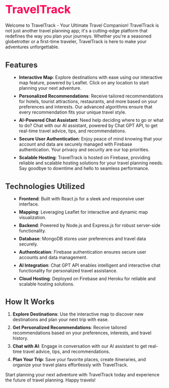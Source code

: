 <!-- Add custom styles to the README -->
<style>
  /* Customize heading styles */
  h1 {
    font-size: 36px;
    color: #ff0055;
    margin-bottom: 20px;
  }
  
  h2 {
    font-size: 24px;
    color: #333;
    margin-bottom: 16px;
  }
  
  /* Customize list styles */
  ul {
    list-style-type: disc;
    margin-left: 20px;
    margin-bottom: 16px;
  }
  
  li {
    margin-bottom: 8px;
  }
  
  /* Customize code block styles */
  code {
    background-color: #f3f3f3;
    padding: 4px 8px;
    border-radius: 4px;
    font-family: Consolas, monospace;
    font-size: 14px;
  }
  
  /* Customize link styles */
  a {
    color: #ff0055;
    text-decoration: none;
  }
  
  a:hover {
    text-decoration: underline;
  }
</style>

# TravelTrack

Welcome to TravelTrack - Your Ultimate Travel Companion! TravelTrack is not just another travel planning app; it's a cutting-edge platform that redefines the way you plan your journeys. Whether you're a seasoned globetrotter or a first-time traveler, TravelTrack is here to make your adventures unforgettable.

## Features

- **Interactive Map**: Explore destinations with ease using our interactive map feature, powered by Leaflet. Click on any location to start planning your next adventure.
- **Personalized Recommendations**: Receive tailored recommendations for hotels, tourist attractions, restaurants, and more based on your preferences and interests. Our advanced algorithms ensure that every recommendation fits your unique travel style.
- **AI-Powered Chat Assistant**: Need help deciding where to go or what to do? Chat with our AI assistant, powered by Chat GPT API, to get real-time travel advice, tips, and recommendations.
- **Secure User Authentication**: Enjoy peace of mind knowing that your account and data are securely managed with Firebase authentication. Your privacy and security are our top priorities.
- **Scalable Hosting**: TravelTrack is hosted on Firebase, providing reliable and scalable hosting solutions for your travel planning needs. Say goodbye to downtime and hello to seamless performance.

## Technologies Utilized

- **Frontend**: Built with React.js for a sleek and responsive user interface.
- **Mapping**: Leveraging Leaflet for interactive and dynamic map visualization.
- **Backend**: Powered by Node.js and Express.js for robust server-side functionality.
- **Database**: MongoDB stores user preferences and travel data securely.
- **Authentication**: Firebase authentication ensures secure user accounts and data management.
- **AI Integration**: Chat GPT API enables intelligent and interactive chat functionality for personalized travel assistance.
- **Cloud Hosting**: Deployed on Firebase and Heroku for reliable and scalable hosting solutions.

## How It Works

1. **Explore Destinations**: Use the interactive map to discover new destinations and plan your next trip with ease.
2. **Get Personalized Recommendations**: Receive tailored recommendations based on your preferences, interests, and travel history.
3. **Chat with AI**: Engage in conversation with our AI assistant to get real-time travel advice, tips, and recommendations.
4. **Plan Your Trip**: Save your favorite places, create itineraries, and organize your travel plans effortlessly with TravelTrack.

Start planning your next adventure with TravelTrack today and experience the future of travel planning. Happy travels!

